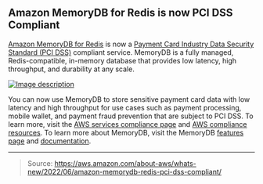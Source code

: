 ## Amazon MemoryDB for Redis is now PCI DSS Compliant

[Amazon MemoryDB for Redis](https://aws.amazon.com/memorydb/) is now a [Payment Card Industry Data Security Standard (PCI DSS)](https://aws.amazon.com/compliance/pci-dss-level-1-faqs/) compliant service. MemoryDB is a fully managed, Redis-compatible, in-memory database that provides low latency, high throughput, and durability at any scale.

[![Image description](https://dev-to-uploads.s3.amazonaws.com/uploads/articles/5m15zsqp4eb1szj9b681.png)](https://k21technologies.samcart.com/referral/gBBzLUFj/wZNqvQpM5mBn2g53)

You can now use MemoryDB to store sensitive payment card data with low latency and high throughput for use cases such as payment processing, mobile wallet, and payment fraud prevention that are subject to PCI DSS.
To learn more, visit the [AWS services compliance page](https://aws.amazon.com/compliance/services-in-scope/) and [AWS compliance resources](https://aws.amazon.com/compliance/resources/). To learn more about MemoryDB, visit the MemoryDB [features page](https://aws.amazon.com/memorydb/features/) and [documentation](https://docs.aws.amazon.com/memorydb/latest/devguide/security.html).

---

> Source: https://aws.amazon.com/about-aws/whats-new/2022/06/amazon-memorydb-redis-pci-dss-compliant/